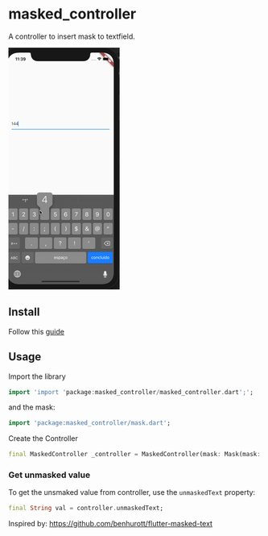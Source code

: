 # masked_controller
 A controller to insert mask to textfield.
 
![sample](doc/gif.gif)

## Install

Follow this [guide](https://pub.dev/packages/masked_controller#-installing-tab-)

## Usage

Import the library

```dart
import 'import 'package:masked_controller/masked_controller.dart';';
```
and the mask:
```dart
import 'package:masked_controller/mask.dart';
```

Create the Controller
```dart
final MaskedController _controller = MaskedController(mask: Mask(mask: 'NNN.NNN.NNN-NN'));
```
### Get unmasked value

To get the unsmaked value from controller, use the `unmaskedText` property:

```dart
final String val = controller.unmaskedText;
```

Inspired by:
  https://github.com/benhurott/flutter-masked-text
